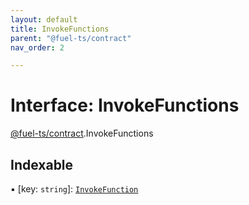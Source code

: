 ```yaml
---
layout: default
title: InvokeFunctions
parent: "@fuel-ts/contract"
nav_order: 2

---
```


# Interface: InvokeFunctions

[@fuel-ts/contract](../index.md).InvokeFunctions

## Indexable

▪ [key: `string`]: [`InvokeFunction`](../index.md#invokefunction)
